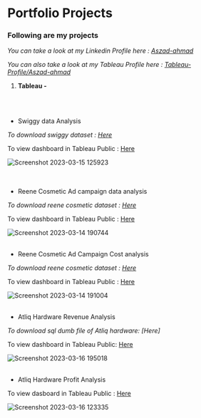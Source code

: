 # Portfolio Projects
### Following are my projects

_You can take a look at my Linkedin Profile here    :  [Aszad-ahmad](https://www.linkedin.com/in/aszad-ahmad-454a93158/)_

_You can also take a look at my Tableau Profile here    :  [Tableau-Profile/Aszad-ahmad](https://public.tableau.com/app/profile/aszad.ahmad)_

1. **Tableau -**

<br/><br/>
- Swiggy data Analysis 

_To download swiggy dataset : [Here](https://www.kaggle.com/datasets/aniruddhapa/swiggy-restaurants-dataset-of-metro-cities)_

To view dashboard in Tableau Public : [Here](https://public.tableau.com/app/profile/aszad.ahmad/viz/Book3_16785229397880/Dashboard1)

![Screenshot 2023-03-15 125923](https://user-images.githubusercontent.com/116201326/226110503-a4c37bab-2b4a-4486-ad1e-ca1ba843a124.png)    
<br/><br/>
- Reene Cosmetic Ad campaign data analysis

_To download reene cosmetic dataset : [Here](https://github.com/ahmadaszad/Projects/tree/main/Reene%20cosmetic%20dataset)_

To view dashboard in Tableau Public : [Here](https://public.tableau.com/app/profile/aszad.ahmad/viz/ReneeCosmeticsAdcampaignReachAnalysis/Advertismentanalysis)

![Screenshot 2023-03-14 190744](https://user-images.githubusercontent.com/116201326/226112077-3bcaf72f-f311-4090-8154-3d30a62c253f.png) 
<br/><br/>
- Reene Cosmetic Ad Campaign Cost analysis

_To download reene cosmetic dataset : [Here](https://github.com/ahmadaszad/Projects/tree/main/Reene%20cosmetic%20dataset)_

To view dashboard in Tableau Public : [Here](https://public.tableau.com/app/profile/aszad.ahmad/viz/ReneeCosmetics/CostAnalysis)

![Screenshot 2023-03-14 191004](https://user-images.githubusercontent.com/116201326/226112156-5447ecb2-0feb-4064-a00d-8de0ad12c764.png)
<br/><br/>
- Atliq Hardware Revenue Analysis

_To download sql dumb file of Atliq hardware: [Here]_

To view dashboard in Tableau Public: [Here](https://public.tableau.com/app/profile/aszad.ahmad/viz/Book1_16773459981730/RevenueAnalysis)

![Screenshot 2023-03-16 195018](https://user-images.githubusercontent.com/116201326/226185277-1871ee70-a444-4ece-b7f7-53d27e0f5ded.png)
<br/><br/>
- Atliq Hardware Profit Analysis

To view dasboard in Tableau Public : [Here](https://public.tableau.com/app/profile/aszad.ahmad/viz/ProfitAnalysis_16776013873960/Profitanal)

![Screenshot 2023-03-16 123335](https://user-images.githubusercontent.com/116201326/226185346-f77b4c2f-5761-454d-9d4c-3afb41acce04.png)
<br/><br/>


